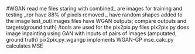 #WGAN read me
files staring with combined_ are images for training and testing
_rpr have 88% of pixels removed
_ have random shapes added to the image
test_out/images files have WGAN outputs; compare outputs and targets(ground truth)
/tools are used for the pix2pix.py files
pix2pix.py does image inpainting using GAN with inputs of pairs of images (amputated, ground truth)
pix2pix.py_wgangp implements WGAN-GP
mse_calc.py calculates MSE
